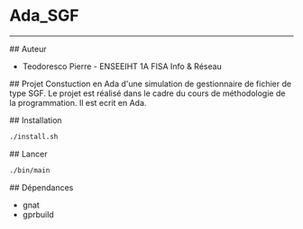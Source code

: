 # Ada_SGF
------------
## Auteur
* Teodoresco Pierre - ENSEEIHT 1A FISA Info & Réseau

## Projet
Constuction en Ada d'une simulation de gestionnaire de fichier de type SGF.
Le projet est réalisé dans le cadre du cours de méthodologie de la programmation.
Il est ecrit en Ada.

## Installation
```sh
./install.sh
```

## Lancer
```sh
./bin/main
```

## Dépendances
* gnat
* gprbuild